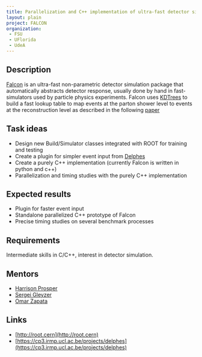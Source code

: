 ```yaml
---
title: Parallelization and C++ implementation of ultra-fast detector simulation package, FALCON 
layout: plain
project: FALCON
organization: 
 - FSU
 - UFlorida
 - UdeA
---
```


## Description
[Falcon](http://inspirehep.net/record/1456803) is an ultra-fast non-parametric detector simulation package that automatically abstracts detector response, usually done by hand in fast-simulators used by particle physics experiments. Falcon uses [KDTrees](https://root.cern.ch/doc/v608/classTKDTreeBinning.html) to build a fast lookup table to map events at the parton shower level to events at the reconstruction level as described in the following [paper](http://inspirehep.net/record/1456803)

## Task ideas
* Design new Build/Simulator classes integrated with ROOT for training and testing
* Create a plugin for simpler event input from [Delphes](https://cp3.irmp.ucl.ac.be/projects/delphes)
* Create a purely C++ implementation (currently Falcon is written in python and c++)
* Parallelization and timing studies with the purely C++ implementation

## Expected results 
* Plugin for faster event input
* Standalone parallelized C++ prototype of Falcon
* Precise timing studies on several benchmark processes

## Requirements
Intermediate skills in C/C++, interest in detector simulation.
 
## Mentors 
  * [Harrison Prosper](mailto:harry@hep.fsu.edu)
  * [Sergei Gleyzer](mailto:Sergei.Gleyzer@cern.ch)
  * [Omar Zapata](mailto:Omar.Zapata@cern.ch)

## Links
  * [http://root.cern](http://root.cern)
  * [https://cp3.irmp.ucl.ac.be/projects/delphes](https://cp3.irmp.ucl.ac.be/projects/delphes)
